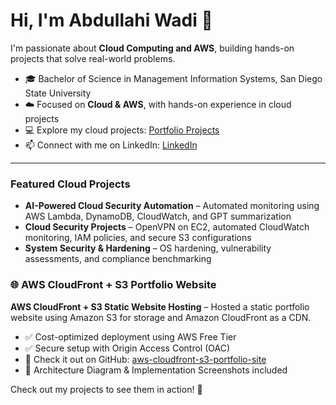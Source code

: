 # Hi, I'm Abdullahi Wadi 👋

I'm passionate about **Cloud Computing and AWS**, building hands-on projects that solve real-world problems.  

- 🎓 Bachelor of Science in Management Information Systems, San Diego State University  
- ☁️ Focused on **Cloud & AWS**, with hands-on experience in cloud projects  
- 💻 Explore my cloud projects: [Portfolio Projects](https://github.com/AbdullahiWadi2025/portfolio)  
- 📫 Connect with me on LinkedIn: [LinkedIn](https://www.linkedin.com/in/abdullahi-wadi)  

---

### Featured Cloud Projects
- **AI-Powered Cloud Security Automation** – Automated monitoring using AWS Lambda, DynamoDB, CloudWatch, and GPT summarization  
- **Cloud Security Projects** – OpenVPN on EC2, automated CloudWatch monitoring, IAM policies, and secure S3 configurations  
- **System Security & Hardening** – OS hardening, vulnerability assessments, and compliance benchmarking  


### 🌐 AWS CloudFront + S3 Portfolio Website

**AWS CloudFront + S3 Static Website Hosting** – Hosted a static portfolio website using Amazon S3 for storage and Amazon CloudFront as a CDN.  
- ✅ Cost-optimized deployment using AWS Free Tier  
- ✅ Secure setup with Origin Access Control (OAC)  
- 🔗 Check it out on GitHub: [aws-cloudfront-s3-portfolio-site](https://github.com/AbdullahiWadi2025/aws-cloudfront-s3-portfolio-site)  
- 📸 Architecture Diagram & Implementation Screenshots included





Check out my projects to see them in action! 🚀
